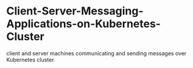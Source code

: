 # Client-Server-Messaging-Applications-on-Kubernetes-Cluster
client and server machines communicating and sending messages over Kubernetes cluster.
